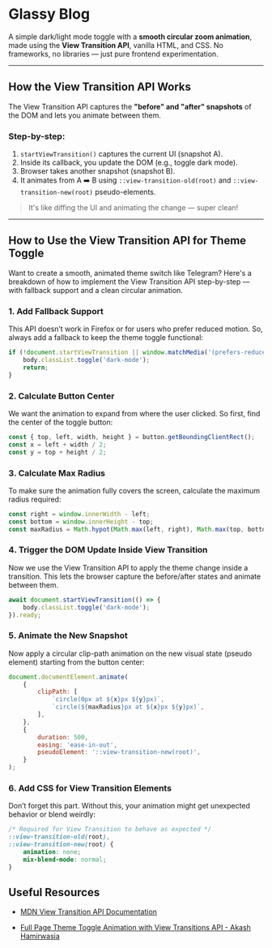 # Glassy Blog

A simple dark/light mode toggle with a **smooth circular zoom animation**, made using the **View Transition API**, vanilla HTML, and CSS. No frameworks, no libraries — just pure frontend experimentation.

---

## How the View Transition API Works

The View Transition API captures the **"before" and "after" snapshots** of the DOM and lets you animate between them.

### Step-by-step:

1. `startViewTransition()` captures the current UI (snapshot A).
2. Inside its callback, you update the DOM (e.g., toggle dark mode).
3. Browser takes another snapshot (snapshot B).
4. It animates from A ➡️ B using `::view-transition-old(root)` and `::view-transition-new(root)` pseudo-elements.


> It's like diffing the UI and animating the change — super clean!

---

## How to Use the View Transition API for Theme Toggle

Want to create a smooth, animated theme switch like Telegram? Here's a breakdown of how to implement the View Transition API step-by-step — with fallback support and a clean circular animation.

### 1️. Add Fallback Support
This API doesn’t work in Firefox or for users who prefer reduced motion. So, always add a fallback to keep the theme toggle functional:

```js
if (!document.startViewTransition || window.matchMedia('(prefers-reduced-motion: reduce)').matches) {
    body.classList.toggle('dark-mode');
    return;
}
```

### 2️. Calculate Button Center

We want the animation to expand from where the user clicked. So first, find the center of the toggle button:

```js
const { top, left, width, height } = button.getBoundingClientRect();
const x = left + width / 2;
const y = top + height / 2;
```

### 3️. Calculate Max Radius

To make sure the animation fully covers the screen, calculate the maximum radius required:

```js
const right = window.innerWidth - left;
const bottom = window.innerHeight - top;
const maxRadius = Math.hypot(Math.max(left, right), Math.max(top, bottom));
```

### 4️. Trigger the DOM Update Inside View Transition

Now we use the View Transition API to apply the theme change inside a transition. This lets the browser capture the before/after states and animate between them.

```js
await document.startViewTransition(() => {
    body.classList.toggle('dark-mode');
}).ready;
```

### 5️. Animate the New Snapshot

Now apply a circular clip-path animation on the new visual state (pseudo element) starting from the button center:

```js
document.documentElement.animate(
    {
        clipPath: [
            `circle(0px at ${x}px ${y}px)`,
            `circle(${maxRadius}px at ${x}px ${y}px)`,
        ],
    },
    {
        duration: 500,
        easing: 'ease-in-out',
        pseudoElement: '::view-transition-new(root)',
    }
);
```

### 6️. Add CSS for View Transition Elements

Don’t forget this part. Without this, your animation might get unexpected behavior or blend weirdly:

```css
/* Required for View Transition to behave as expected */
::view-transition-old(root),
::view-transition-new(root) {
    animation: none;
    mix-blend-mode: normal;
}
```

## Useful Resources

* [MDN View Transition API Documentation](https://developer.mozilla.org/en-US/docs/Web/API/ViewTransition)

* [Full Page Theme Toggle Animation with View Transitions API - Akash Hamirwasia](https://akashhamirwasia.com/blog/full-page-theme-toggle-animation-with-view-transitions-api/)



